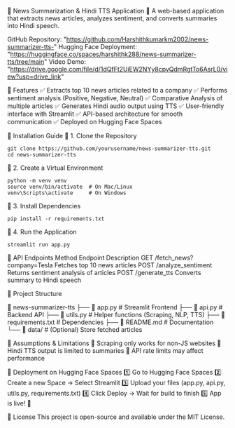 📰 News Summarization & Hindi TTS Application
🚀 A web-based application that extracts news articles, analyzes sentiment, and converts summaries into Hindi speech.

GitHub Repository: "https://github.com/Harshithkumarkm2002/news-summarizer-tts-"
Hugging Face Deployment: "https://huggingface.co/spaces/harshithk288/news-summarizer-tts/tree/main"
Video Demo: "https://drive.google.com/file/d/1dQfFt2UiEW2NYy8cpvQdmRgtTo6AsrL0/view?usp=drive_link"

📌 Features
✅ Extracts top 10 news articles related to a company
✅ Performs sentiment analysis (Positive, Negative, Neutral)
✅ Comparative Analysis of multiple articles
✅ Generates Hindi audio output using TTS
✅ User-friendly interface with Streamlit
✅ API-based architecture for smooth communication
✅ Deployed on Hugging Face Spaces


📌 Installation Guide
🔹 1. Clone the Repository
    
    git clone https://github.com/yourusername/news-summarizer-tts.git
    cd news-summarizer-tts

🔹 2. Create a Virtual Environment
    
    python -m venv venv
    source venv/bin/activate  # On Mac/Linux
    venv\Scripts\activate     # On Windows
    
🔹 3. Install Dependencies

    pip install -r requirements.txt

🔹 4. Run the Application

    streamlit run app.py

📌 API Endpoints
Method	Endpoint	Description
GET	/fetch_news?company=Tesla	Fetches top 10 news articles
POST	/analyze_sentiment	Returns sentiment analysis of articles
POST	/generate_tts	Converts summary to Hindi speech


📌 Project Structure

📂 news-summarizer-tts
 ├── 📜 app.py               # Streamlit Frontend
 ├── 📜 api.py               # Backend API
 ├── 📜 utils.py             # Helper functions (Scraping, NLP, TTS)
 ├── 📜 requirements.txt     # Dependencies
 ├── 📜 README.md            # Documentation
 └── 📂 data/                # (Optional) Store fetched articles
 
📌 Assumptions & Limitations
🔹 Scraping only works for non-JS websites
🔹 Hindi TTS output is limited to summaries
🔹 API rate limits may affect performance

📌 Deployment on Hugging Face Spaces
1️⃣ Go to Hugging Face Spaces
2️⃣ Create a new Space → Select Streamlit
3️⃣ Upload your files (app.py, api.py, utils.py, requirements.txt)
4️⃣ Click Deploy → Wait for build to finish
5️⃣ App is live! 🎉



📌 License
This project is open-source and available under the MIT License.

